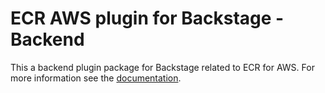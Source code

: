 # ECR AWS plugin for Backstage - Backend

This a backend plugin package for Backstage related to ECR for AWS. For more information see the [documentation](../README.md).
